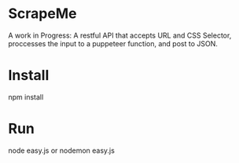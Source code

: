 # ScrapeMe
A work in Progress: 
A restful API that accepts URL and CSS Selector, proccesses the input to a puppeteer function, and post to JSON.

# Install
npm install
 
 # Run
 node easy.js or nodemon easy.js
